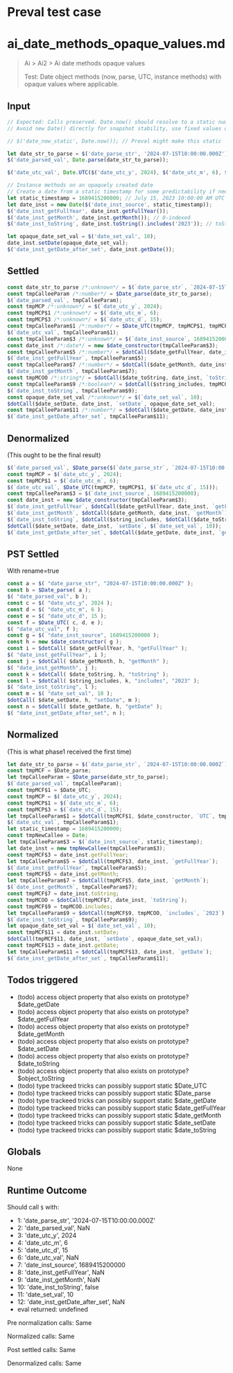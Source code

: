 # Preval test case

# ai_date_methods_opaque_values.md

> Ai > Ai2 > Ai date methods opaque values
>
> Test: Date object methods (now, parse, UTC, instance methods) with opaque values where applicable.

## Input

`````js filename=intro
// Expected: Calls preserved. Date.now() should resolve to a static number if Preval evaluates it.
// Avoid new Date() directly for snapshot stability, use fixed values or opaque ones.

// $('date_now_static', Date.now()); // Preval might make this static

let date_str_to_parse = $('date_parse_str', '2024-07-15T10:00:00.000Z');
$('date_parsed_val', Date.parse(date_str_to_parse));

$('date_utc_val', Date.UTC($('date_utc_y', 2024), $('date_utc_m', 6), $('date_utc_d', 15)));

// Instance methods on an opaquely created date
// Create a date from a static timestamp for some predictability if needed for instance methods
let static_timestamp = 1689415200000; // July 15, 2023 10:00:00 AM UTC
let date_inst = new Date($('date_inst_source', static_timestamp));
$('date_inst_getFullYear', date_inst.getFullYear());
$('date_inst_getMonth', date_inst.getMonth()); // 0-indexed
$('date_inst_toString', date_inst.toString().includes('2023')); // toString can be locale-dependent, check substring

let opaque_date_set_val = $('date_set_val', 10);
date_inst.setDate(opaque_date_set_val);
$('date_inst_getDate_after_set', date_inst.getDate());
`````


## Settled


`````js filename=intro
const date_str_to_parse /*:unknown*/ = $(`date_parse_str`, `2024-07-15T10:00:00.000Z`);
const tmpCalleeParam /*:number*/ = $Date_parse(date_str_to_parse);
$(`date_parsed_val`, tmpCalleeParam);
const tmpMCP /*:unknown*/ = $(`date_utc_y`, 2024);
const tmpMCP$1 /*:unknown*/ = $(`date_utc_m`, 6);
const tmpMCP$3 /*:unknown*/ = $(`date_utc_d`, 15);
const tmpCalleeParam$1 /*:number*/ = $Date_UTC(tmpMCP, tmpMCP$1, tmpMCP$3);
$(`date_utc_val`, tmpCalleeParam$1);
const tmpCalleeParam$3 /*:unknown*/ = $(`date_inst_source`, 1689415200000);
const date_inst /*:date*/ = new $date_constructor(tmpCalleeParam$3);
const tmpCalleeParam$5 /*:number*/ = $dotCall($date_getFullYear, date_inst, `getFullYear`);
$(`date_inst_getFullYear`, tmpCalleeParam$5);
const tmpCalleeParam$7 /*:number*/ = $dotCall($date_getMonth, date_inst, `getMonth`);
$(`date_inst_getMonth`, tmpCalleeParam$7);
const tmpMCOO /*:string*/ = $dotCall($date_toString, date_inst, `toString`);
const tmpCalleeParam$9 /*:boolean*/ = $dotCall($string_includes, tmpMCOO, `includes`, `2023`);
$(`date_inst_toString`, tmpCalleeParam$9);
const opaque_date_set_val /*:unknown*/ = $(`date_set_val`, 10);
$dotCall($date_setDate, date_inst, `setDate`, opaque_date_set_val);
const tmpCalleeParam$11 /*:number*/ = $dotCall($date_getDate, date_inst, `getDate`);
$(`date_inst_getDate_after_set`, tmpCalleeParam$11);
`````


## Denormalized
(This ought to be the final result)

`````js filename=intro
$(`date_parsed_val`, $Date_parse($(`date_parse_str`, `2024-07-15T10:00:00.000Z`)));
const tmpMCP = $(`date_utc_y`, 2024);
const tmpMCP$1 = $(`date_utc_m`, 6);
$(`date_utc_val`, $Date_UTC(tmpMCP, tmpMCP$1, $(`date_utc_d`, 15)));
const tmpCalleeParam$3 = $(`date_inst_source`, 1689415200000);
const date_inst = new $date_constructor(tmpCalleeParam$3);
$(`date_inst_getFullYear`, $dotCall($date_getFullYear, date_inst, `getFullYear`));
$(`date_inst_getMonth`, $dotCall($date_getMonth, date_inst, `getMonth`));
$(`date_inst_toString`, $dotCall($string_includes, $dotCall($date_toString, date_inst, `toString`), `includes`, `2023`));
$dotCall($date_setDate, date_inst, `setDate`, $(`date_set_val`, 10));
$(`date_inst_getDate_after_set`, $dotCall($date_getDate, date_inst, `getDate`));
`````


## PST Settled
With rename=true

`````js filename=intro
const a = $( "date_parse_str", "2024-07-15T10:00:00.000Z" );
const b = $Date_parse( a );
$( "date_parsed_val", b );
const c = $( "date_utc_y", 2024 );
const d = $( "date_utc_m", 6 );
const e = $( "date_utc_d", 15 );
const f = $Date_UTC( c, d, e );
$( "date_utc_val", f );
const g = $( "date_inst_source", 1689415200000 );
const h = new $date_constructor( g );
const i = $dotCall( $date_getFullYear, h, "getFullYear" );
$( "date_inst_getFullYear", i );
const j = $dotCall( $date_getMonth, h, "getMonth" );
$( "date_inst_getMonth", j );
const k = $dotCall( $date_toString, h, "toString" );
const l = $dotCall( $string_includes, k, "includes", "2023" );
$( "date_inst_toString", l );
const m = $( "date_set_val", 10 );
$dotCall( $date_setDate, h, "setDate", m );
const n = $dotCall( $date_getDate, h, "getDate" );
$( "date_inst_getDate_after_set", n );
`````


## Normalized
(This is what phase1 received the first time)

`````js filename=intro
let date_str_to_parse = $(`date_parse_str`, `2024-07-15T10:00:00.000Z`);
const tmpMCF = $Date_parse;
let tmpCalleeParam = $Date_parse(date_str_to_parse);
$(`date_parsed_val`, tmpCalleeParam);
const tmpMCF$1 = $Date_UTC;
const tmpMCP = $(`date_utc_y`, 2024);
const tmpMCP$1 = $(`date_utc_m`, 6);
const tmpMCP$3 = $(`date_utc_d`, 15);
let tmpCalleeParam$1 = $dotCall(tmpMCF$1, $date_constructor, `UTC`, tmpMCP, tmpMCP$1, tmpMCP$3);
$(`date_utc_val`, tmpCalleeParam$1);
let static_timestamp = 1689415200000;
const tmpNewCallee = Date;
let tmpCalleeParam$3 = $(`date_inst_source`, static_timestamp);
let date_inst = new tmpNewCallee(tmpCalleeParam$3);
const tmpMCF$3 = date_inst.getFullYear;
let tmpCalleeParam$5 = $dotCall(tmpMCF$3, date_inst, `getFullYear`);
$(`date_inst_getFullYear`, tmpCalleeParam$5);
const tmpMCF$5 = date_inst.getMonth;
let tmpCalleeParam$7 = $dotCall(tmpMCF$5, date_inst, `getMonth`);
$(`date_inst_getMonth`, tmpCalleeParam$7);
const tmpMCF$7 = date_inst.toString;
const tmpMCOO = $dotCall(tmpMCF$7, date_inst, `toString`);
const tmpMCF$9 = tmpMCOO.includes;
let tmpCalleeParam$9 = $dotCall(tmpMCF$9, tmpMCOO, `includes`, `2023`);
$(`date_inst_toString`, tmpCalleeParam$9);
let opaque_date_set_val = $(`date_set_val`, 10);
const tmpMCF$11 = date_inst.setDate;
$dotCall(tmpMCF$11, date_inst, `setDate`, opaque_date_set_val);
const tmpMCF$13 = date_inst.getDate;
let tmpCalleeParam$11 = $dotCall(tmpMCF$13, date_inst, `getDate`);
$(`date_inst_getDate_after_set`, tmpCalleeParam$11);
`````


## Todos triggered


- (todo) access object property that also exists on prototype? $date_getDate
- (todo) access object property that also exists on prototype? $date_getFullYear
- (todo) access object property that also exists on prototype? $date_getMonth
- (todo) access object property that also exists on prototype? $date_setDate
- (todo) access object property that also exists on prototype? $date_toString
- (todo) access object property that also exists on prototype? $object_toString
- (todo) type trackeed tricks can possibly support static $Date_UTC
- (todo) type trackeed tricks can possibly support static $Date_parse
- (todo) type trackeed tricks can possibly support static $date_getDate
- (todo) type trackeed tricks can possibly support static $date_getFullYear
- (todo) type trackeed tricks can possibly support static $date_getMonth
- (todo) type trackeed tricks can possibly support static $date_setDate
- (todo) type trackeed tricks can possibly support static $date_toString


## Globals


None


## Runtime Outcome


Should call `$` with:
 - 1: 'date_parse_str', '2024-07-15T10:00:00.000Z'
 - 2: 'date_parsed_val', NaN
 - 3: 'date_utc_y', 2024
 - 4: 'date_utc_m', 6
 - 5: 'date_utc_d', 15
 - 6: 'date_utc_val', NaN
 - 7: 'date_inst_source', 1689415200000
 - 8: 'date_inst_getFullYear', NaN
 - 9: 'date_inst_getMonth', NaN
 - 10: 'date_inst_toString', false
 - 11: 'date_set_val', 10
 - 12: 'date_inst_getDate_after_set', NaN
 - eval returned: undefined

Pre normalization calls: Same

Normalized calls: Same

Post settled calls: Same

Denormalized calls: Same
